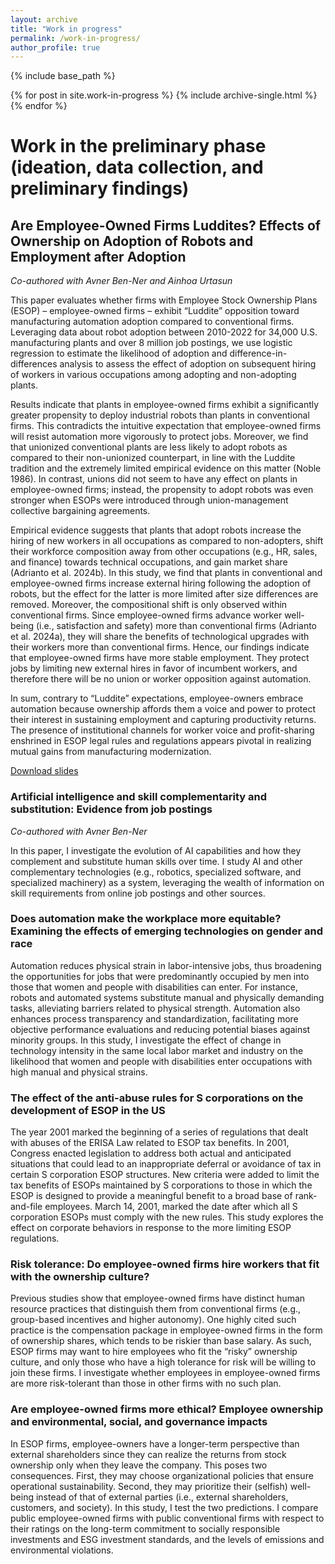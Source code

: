 ```yaml
---
layout: archive
title: "Work in progress"
permalink: /work-in-progress/
author_profile: true
---
```


{% include base_path %}


{% for post in site.work-in-progress %}
  {% include archive-single.html %}
{% endfor %}

# Work in the preliminary phase (ideation, data collection, and preliminary findings)

## Are Employee-Owned Firms Luddites? Effects of Ownership on Adoption of Robots and Employment after Adoption

_Co-authored with Avner Ben-Ner and Ainhoa Urtasun_

This paper evaluates whether firms with Employee Stock Ownership Plans (ESOP) – employee-owned firms – exhibit “Luddite” opposition toward manufacturing automation adoption compared to conventional firms. Leveraging data about robot adoption between 2010-2022 for 34,000 U.S. manufacturing plants and over 8 million job postings, we use logistic regression to estimate the likelihood of adoption and difference-in-differences analysis to assess the effect of adoption on subsequent hiring of workers in various occupations among adopting and non-adopting plants. 

Results indicate that plants in employee-owned firms exhibit a significantly greater propensity to deploy industrial robots than plants in conventional firms. This contradicts the intuitive expectation that employee-owned firms will resist automation more vigorously to protect jobs. Moreover, we find that unionized conventional plants are less likely to adopt robots as compared to their non-unionized counterpart, in line with the Luddite tradition and the extremely limited empirical evidence on this matter (Noble 1986). In contrast, unions did not seem to have any effect on plants in employee-owned firms; instead, the propensity to adopt robots was even stronger when ESOPs were introduced through union-management collective bargaining agreements.  

Empirical evidence suggests that plants that adopt robots increase the hiring of new workers in all occupations as compared to non-adopters, shift their workforce composition away from other occupations (e.g., HR, sales, and finance) towards technical occupations, and gain market share (Adrianto et al. 2024b). In this study, we find that plants in conventional and employee-owned firms increase external hiring following the adoption of robots, but the effect for the latter is more limited after size differences are removed. Moreover, the compositional shift is only observed within conventional firms. Since employee-owned firms advance worker well-being (i.e., satisfaction and safety) more than conventional firms (Adrianto et al. 2024a), they will share the benefits of technological upgrades with their workers more than conventional firms. Hence, our findings indicate that employee-owned firms have more stable employment. They protect jobs by limiting new external hires in favor of incumbent workers, and therefore there will be no union or worker opposition against automation.

In sum, contrary to “Luddite” expectations, employee-owners embrace automation because ownership affords them a voice and power to protect their interest in sustaining employment and capturing productivity returns. The presence of institutional channels for worker voice and profit-sharing enshrined in ESOP legal rules and regulations appears pivotal in realizing mutual gains from manufacturing modernization.

[Download slides](files/Adrianto,%20Ben-Ner_Ownership%20and%20automation%20adoption.pdf)

### Artificial intelligence and skill complementarity and substitution: Evidence from job postings

_Co-authored with Avner Ben-Ner_

In this paper, I investigate the evolution of AI capabilities and how they complement and substitute human skills over time. I study AI and other complementary technologies (e.g., robotics, specialized software, and specialized machinery) as a system, leveraging the wealth of information on skill requirements from online job postings and other sources.

### Does automation make the workplace more equitable? Examining the effects of emerging technologies on gender and race

Automation reduces physical strain in labor-intensive jobs, thus broadening the opportunities for jobs that were predominantly occupied by men into those that women and people with disabilities can enter. For instance, robots and automated systems substitute manual and physically demanding tasks, alleviating barriers related to physical strength. Automation also enhances process transparency and standardization, facilitating more objective performance evaluations and reducing potential biases against minority groups. In this study, I investigate the effect of change in technology intensity in the same local labor market and industry on the likelihood that women and people with disabilities enter occupations with high manual and physical strains.

### The effect of the anti-abuse rules for S corporations on the development of ESOP in the US

The year 2001 marked the beginning of a series of regulations that dealt with abuses of the ERISA Law related to ESOP tax benefits. In 2001, Congress enacted legislation to address both actual and anticipated situations that could lead to an inappropriate deferral or avoidance of tax in certain S corporation ESOP structures. New criteria were added to limit the tax benefits of ESOPs maintained by S corporations to those in which the ESOP is designed to provide a meaningful benefit to a broad base of rank-and-file employees. March 14, 2001, marked the date after which all S corporation ESOPs must comply with the new rules. This study explores the effect on corporate behaviors in response to the more limiting ESOP regulations.
   
### Risk tolerance: Do employee-owned firms hire workers that fit with the ownership culture?

Previous studies show that employee-owned firms have distinct human resource practices that distinguish them from conventional firms (e.g., group-based incentives and higher autonomy). One highly cited such practice is the compensation package in employee-owned firms in the form of ownership shares, which tends to be riskier than base salary. As such, ESOP firms may want to hire employees who fit the “risky” ownership culture, and only those who have a high tolerance for risk will be willing to join these firms. I investigate whether employees in employee-owned firms are more risk-tolerant than those in other firms with no such plan.

### Are employee-owned firms more ethical? Employee ownership and environmental, social, and governance impacts

In ESOP firms, employee-owners have a longer-term perspective than external shareholders since they can realize the returns from stock ownership only when they leave the company. This poses two consequences. First, they may choose organizational policies that ensure operational sustainability. Second, they may prioritize their (selfish) well-being instead of that of external parties (i.e., external shareholders, customers, and society). In this study, I test the two predictions. I compare public employee-owned firms with public conventional firms with respect to their ratings on the long-term commitment to socially responsible investments and ESG investment standards, and the levels of emissions and environmental violations.
